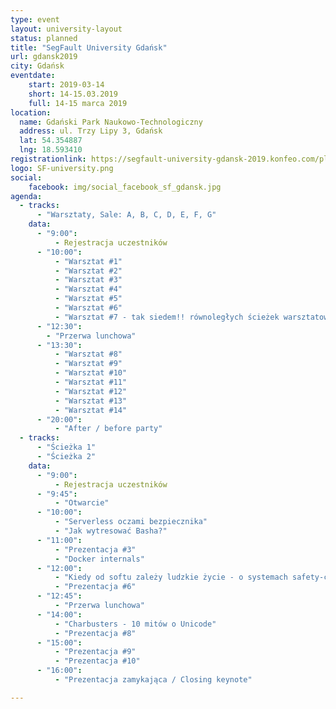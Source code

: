 ```yaml
---
type: event
layout: university-layout
status: planned
title: "SegFault University Gdańsk"
url: gdansk2019
city: Gdańsk
eventdate: 
    start: 2019-03-14
    short: 14-15.03.2019
    full: 14-15 marca 2019
location:
  name: Gdański Park Naukowo-Technologiczny
  address: ul. Trzy Lipy 3, Gdańsk
  lat: 54.354887
  lng: 18.593410
registrationlink: https://segfault-university-gdansk-2019.konfeo.com/pl/groups
logo: SF-university.png
social: 
    facebook: img/social_facebook_sf_gdansk.jpg
agenda:
  - tracks:
      - "Warsztaty, Sale: A, B, C, D, E, F, G"
    data: 
      - "9:00":
          - Rejestracja uczestników
      - "10:00":
          - "Warsztat #1"
          - "Warsztat #2"
          - "Warsztat #3"
          - "Warsztat #4"
          - "Warsztat #5"
          - "Warsztat #6"
          - "Warsztat #7 - tak siedem!! równoległych ścieżek warsztatowych"                                                
      - "12:30":
        - "Przerwa lunchowa"
      - "13:30":
          - "Warsztat #8"
          - "Warsztat #9"
          - "Warsztat #10"
          - "Warsztat #11"
          - "Warsztat #12"
          - "Warsztat #13"
          - "Warsztat #14"                                                
      - "20:00":
          - "After / before party"
  - tracks:
      - "Ścieżka 1"
      - "Ścieżka 2"
    data: 
      - "9:00":
          - Rejestracja uczestników
      - "9:45":
          - "Otwarcie"
      - "10:00":
          - "Serverless oczami bezpiecznika"
          - "Jak wytresować Basha?"
      - "11:00":
          - "Prezentacja #3"
          - "Docker internals"
      - "12:00":
          - "Kiedy od softu zależy ludzkie życie - o systemach safety-critical"
          - "Prezentacja #6"
      - "12:45":
          - "Przerwa lunchowa"
      - "14:00":
          - "Charbusters - 10 mitów o Unicode"
          - "Prezentacja #8"
      - "15:00":
          - "Prezentacja #9"
          - "Prezentacja #10"
      - "16:00":
          - "Prezentacja zamykająca / Closing keynote"

---
```

